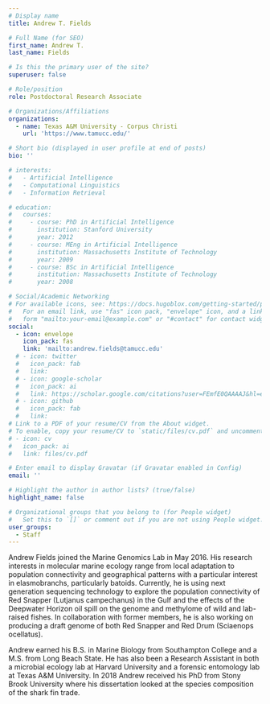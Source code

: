 ```yaml
---
# Display name
title: Andrew T. Fields

# Full Name (for SEO)
first_name: Andrew T.
last_name: Fields

# Is this the primary user of the site?
superuser: false

# Role/position
role: Postdoctoral Research Associate

# Organizations/Affiliations
organizations:
  - name: Texas A&M University - Corpus Christi
    url: 'https://www.tamucc.edu/'

# Short bio (displayed in user profile at end of posts)
bio: ''

# interests:
#   - Artificial Intelligence
#   - Computational Linguistics
#   - Information Retrieval

# education:
#   courses:
#     - course: PhD in Artificial Intelligence
#       institution: Stanford University
#       year: 2012
#     - course: MEng in Artificial Intelligence
#       institution: Massachusetts Institute of Technology
#       year: 2009
#     - course: BSc in Artificial Intelligence
#       institution: Massachusetts Institute of Technology
#       year: 2008

# Social/Academic Networking
# For available icons, see: https://docs.hugoblox.com/getting-started/page-builder/#icons
#   For an email link, use "fas" icon pack, "envelope" icon, and a link in the
#   form "mailto:your-email@example.com" or "#contact" for contact widget.
social:
  - icon: envelope
    icon_pack: fas
    link: 'mailto:andrew.fields@tamucc.edu'
  # - icon: twitter
  #   icon_pack: fab
  #   link: 
  # - icon: google-scholar
  #   icon_pack: ai
  #   link: https://scholar.google.com/citations?user=FEmfE0QAAAAJ&hl=en&oi=sra
  # - icon: github
  #   icon_pack: fab
  #   link: 
# Link to a PDF of your resume/CV from the About widget.
# To enable, copy your resume/CV to `static/files/cv.pdf` and uncomment the lines below.
# - icon: cv
#   icon_pack: ai
#   link: files/cv.pdf

# Enter email to display Gravatar (if Gravatar enabled in Config)
email: ''

# Highlight the author in author lists? (true/false)
highlight_name: false

# Organizational groups that you belong to (for People widget)
#   Set this to `[]` or comment out if you are not using People widget.
user_groups:
  - Staff
---
```


Andrew Fields joined the Marine Genomics Lab in May 2016. His research interests in molecular marine ecology range from local adaptation to population connectivity and geographical patterns with a particular interest in elasmobranchs, particularly batoids. Currently, he is using next generation sequencing technology to explore the population connectivity of Red Snapper (Lutjanus campechanus) in the Gulf and the effects of the Deepwater Horizon oil spill on the genome and methylome of wild and lab-raised fishes. In collaboration with former members, he is also working on producing a draft genome of both Red Snapper and Red Drum (Sciaenops ocellatus). 

Andrew earned his B.S. in Marine Biology from Southampton College and a M.S. from Long Beach State. He has also been a Research Assistant in both a microbial ecology lab at Harvard University and a forensic entomology lab at Texas A&M University. In 2018 Andrew received his PhD from Stony Brook University where his dissertation looked at the species composition of the shark fin trade.  